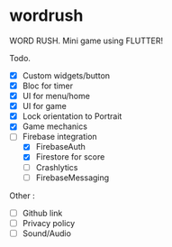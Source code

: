 # wordrush

WORD RUSH. Mini game using FLUTTER!

Todo.
-  [x] Custom widgets/button
-  [x] Bloc for timer
-  [x] UI for menu/home
-  [x] UI for game
-  [x] Lock orientation to Portrait
-  [x] Game mechanics
-  [ ] Firebase integration
    -  [x] FirebaseAuth
    -  [x] Firestore for score
    -  [ ] Crashlytics
    -  [ ] FirebaseMessaging

Other :
-  [ ] Github link
-  [ ] Privacy policy
-  [ ] Sound/Audio